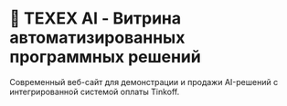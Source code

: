 # 🚀 TEXEX AI - Витрина автоматизированных программных решений

Современный веб-сайт для демонстрации и продажи AI-решений с интегрированной системой оплаты Tinkoff.

